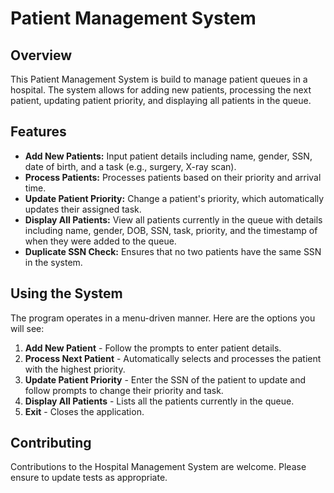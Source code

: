 
# Patient Management System

## Overview
This Patient Management System is build to manage patient queues in a hospital. The system allows for adding new patients, processing the next patient, updating patient priority, and displaying all patients in the queue. 

## Features
- **Add New Patients:** Input patient details including name, gender, SSN, date of birth, and a task (e.g., surgery, X-ray scan).
- **Process Patients:** Processes patients based on their priority and arrival time.
- **Update Patient Priority:** Change a patient's priority, which automatically updates their assigned task.
- **Display All Patients:** View all patients currently in the queue with details including name, gender, DOB, SSN, task, priority, and the timestamp of when they were added to the queue.
- **Duplicate SSN Check:** Ensures that no two patients have the same SSN in the system.

## Using the System
The program operates in a menu-driven manner. Here are the options you will see:

1. **Add New Patient** - Follow the prompts to enter patient details.
2. **Process Next Patient** - Automatically selects and processes the patient with the highest priority.
3. **Update Patient Priority** - Enter the SSN of the patient to update and follow prompts to change their priority and task.
4. **Display All Patients** - Lists all the patients currently in the queue.
5. **Exit** - Closes the application.



## Contributing
Contributions to the Hospital Management System are welcome. Please ensure to update tests as appropriate.

